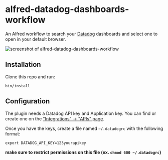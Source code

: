 # alfred-datadog-dashboards-workflow

An Alfred workflow to search your [Datadog](https://www.datadoghq.com) dashboards and select one to open in your default browser.

![screenshot of alfred-datadog-dashboards-workflow](docs/screenshot.png)

## Installation

Clone this repo and run:

```
bin/install
```

## Configuration

The plugin needs a Datadog API key and Application key. You can find or create one on the ["Integrations" -> "APIs" page](https://app.datadoghq.com/account/settings#api).

Once you have the keys, create a file named `~/.datadogrc` with the following format:

```
export DATADOG_API_KEY=123yourapikey
```

**make sure to restrict permissions on this file (ex. `chmod 600 ~/.datadogrc`)**
